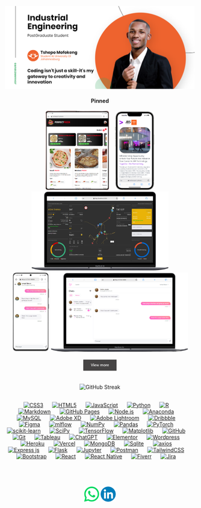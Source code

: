 ![Tshepo's Banner Image](/images/banner.png)
<!-- <h2 align='center'>Tshepo Mofokeng</h2>
<p align='center'><b>Graduate Student at University of Johannesburg, Gauteng</b></p> -->
<div align="center">
  <h4> Pinned</h4>
  <a href="https://mofokengtt21.github.io/pizza-cart-with-api/"><img src="/images/pizza-website.png"  width="170"></a>&nbsp &nbsp
  <a href="https://mofokengtt21.github.io/react-cms-tailwind-project/"><img src="https://github.com/MofokengTT21/react-cms-tailwind-project/blob/main/screenshot.png?raw=true"  width="105.2"></a>
  <a href="https://github.com/MofokengTT21/driver-behavior"><img src="https://github.com/MofokengTT21/driver-behavior/blob/main/screenshot.png?raw=true"  width="365"></a><br>
  <a href="https://github.com/MofokengTT21/livewire-chat"><img src="https://github.com/MofokengTT21/livewire-chat/blob/main/screenshots/phone.png?raw=true"  width="100"></a>
  <a href="https://github.com/MofokengTT21/livewire-chat"><img src="https://github.com/MofokengTT21/livewire-chat/blob/main/screenshots/laptop.png?raw=true"  width="365"></a><br><br>
  <a href="https://github.com/MofokengTT21?tab=repositories"><img src="/images/view-more.png" width="90"></a>
</div>
<div>
</b> <br/>
  <p align="center">
    <img src="https://github-readme-streak-stats.herokuapp.com?user=MofokengTT21&theme=vue&hide_border=true&card_width=496" alt="GitHub Streak" alt="GitHub Stats" /> <br/><br/>
  </p>
</div>

<div align="center">
    <a href="#"><img src="https://img.shields.io/badge/css3-%231572B6.svg?style=for-the-badge&logo=css3&logoColor=white" alt="CSS3" style="margin-right: 20px;"></a>
<a href="#"><img src="https://img.shields.io/badge/html5-%23E34F26.svg?style=for-the-badge&logo=html5&logoColor=white" alt="HTML5" style="margin-right: 20px;"></a>
<a href="#"><img src="https://img.shields.io/badge/javascript-%23323330.svg?style=for-the-badge&logo=javascript&logoColor=%23F7DF1E" alt="JavaScript" style="margin-right: 20px;"></a>
<a href="#"><img src="https://img.shields.io/badge/python-3670A0?style=for-the-badge&logo=python&logoColor=ffdd54" alt="Python" style="margin-right: 20px;"></a>
<a href="#"><img src="https://img.shields.io/badge/r-%23276DC3.svg?style=for-the-badge&logo=r&logoColor=white" alt="R" style="margin-right: 20px;"></a>
<a href="#"><img src="https://img.shields.io/badge/markdown-%23000000.svg?style=for-the-badge&logo=markdown&logoColor=white" alt="Markdown" style="margin-right: 20px;"></a>
<a href="#"><img src="https://img.shields.io/badge/github%20pages-121013?style=for-the-badge&logo=github&logoColor=white" alt="GitHub Pages" style="margin-right: 20px;"></a>
<a href="#"><img src="https://img.shields.io/badge/node.js-6DA55F?style=for-the-badge&logo=node.js&logoColor=white" alt="Node.js" style="margin-right: 20px;"></a>
<a href="#"><img src="https://img.shields.io/badge/Anaconda-%2344A833.svg?style=for-the-badge&logo=anaconda&logoColor=white" alt="Anaconda" style="margin-right: 20px;"></a>
<a href="#"><img src="https://img.shields.io/badge/mysql-4479A1.svg?style=for-the-badge&logo=mysql&logoColor=white" alt="MySQL" style="margin-right: 20px;"></a>
<a href="#"><img src="https://img.shields.io/badge/Adobe%20XD-470137?style=for-the-badge&logo=Adobe%20XD&logoColor=#FF61F6" alt="Adobe XD" style="margin-right: 20px;"></a>
<a href="#"><img src="https://img.shields.io/badge/Adobe%20Lightroom-31A8FF.svg?style=for-the-badge&logo=Adobe%20Lightroom&logoColor=white" alt="Adobe Lightroom" style="margin-right: 20px;"></a>
<a href="#"><img src="https://img.shields.io/badge/Dribbble-EA4C89?style=for-the-badge&logo=dribbble&logoColor=white" alt="Dribbble" style="margin-right: 20px;"></a>
<a href="#"><img src="https://img.shields.io/badge/figma-%23F24E1E.svg?style=for-the-badge&logo=figma&logoColor=white" alt="Figma" style="margin-right: 20px;"></a>
<a href="#"><img src="https://img.shields.io/badge/mlflow-%23d9ead3.svg?style=for-the-badge&logo=numpy&logoColor=blue" alt="mlflow" style="margin-right: 20px;"></a>
<a href="#"><img src="https://img.shields.io/badge/numpy-%23013243.svg?style=for-the-badge&logo=numpy&logoColor=white" alt="NumPy" style="margin-right: 20px;"></a>
<a href="#"><img src="https://img.shields.io/badge/pandas-%23150458.svg?style=for-the-badge&logo=pandas&logoColor=white" alt="Pandas" style="margin-right: 20px;"></a>
<a href="#"><img src="https://img.shields.io/badge/PyTorch-%23EE4C2C.svg?style=for-the-badge&logo=PyTorch&logoColor=white" alt="PyTorch" style="margin-right: 20px;"></a>
<a href="#"><img src="https://img.shields.io/badge/scikit--learn-%23F7931E.svg?style=for-the-badge&logo=scikit-learn&logoColor=white" alt="scikit-learn" style="margin-right: 20px;"></a>
<a href="#"><img src="https://img.shields.io/badge/SciPy-%230C55A5.svg?style=for-the-badge&logo=scipy&logoColor=%white" alt="SciPy" style="margin-right: 20px;"></a>
<a href="#"><img src="https://img.shields.io/badge/TensorFlow-%23FF6F00.svg?style=for-the-badge&logo=TensorFlow&logoColor=white" alt="TensorFlow" style="margin-right: 20px;"></a>
<a href="#"><img src="https://img.shields.io/badge/Matplotlib-%23ffffff.svg?style=for-the-badge&logo=Matplotlib&logoColor=black" alt="Matplotlib" style="margin-right: 20px;"></a>
<a href="#"><img src="https://img.shields.io/badge/github-%23121011.svg?style=for-the-badge&logo=github&logoColor=white" alt="GitHub" style="margin-right: 20px;"></a>
<a href="#"><img src="https://img.shields.io/badge/git-%23F05033.svg?style=for-the-badge&logo=git&logoColor=white" alt="Git" style="margin-right: 20px;"></a>
<!-- Added New Badges -->
<a href="#"><img src="https://img.shields.io/badge/Tableau-E97627?style=for-the-badge&logo=Tableau&logoColor=white" alt="Tableau" style="margin-right: 20px;"></a>
<a href="#"><img src="https://img.shields.io/badge/ChatGPT-74aa9c?style=for-the-badge&logo=openai&logoColor=white" alt="ChatGPT" style="margin-right: 20px;"></a>
<a href="#"><img src="https://img.shields.io/badge/Elementor-92003B?style=for-the-badge&logo=elementor&logoColor=white" alt="Elementor" style="margin-right: 20px;"></a>
<a href="#"><img src="https://img.shields.io/badge/Wordpress-21759B?style=for-the-badge&logo=wordpress&logoColor=white" alt="Wordpress" style="margin-right: 20px;"></a>
<a href="#"><img src="https://img.shields.io/badge/Heroku-430098?style=for-the-badge&logo=heroku&logoColor=white" alt="Heroku" style="margin-right: 20px;"></a>
<a href="#"><img src="https://img.shields.io/badge/Vercel-000000?style=for-the-badge&logo=vercel&logoColor=white" alt="Vercel" style="margin-right: 20px;"></a>
<a href="#"><img src="https://img.shields.io/badge/MongoDB-4EA94B?style=for-the-badge&logo=mongodb&logoColor=white" alt="MongoDB" style="margin-right: 20px;"></a>
<a href="#"><img src="https://img.shields.io/badge/Sqlite-003B57?style=for-the-badge&logo=sqlite&logoColor=white" alt="Sqlite" style="margin-right: 20px;"></a>
<a href="#"><img src="https://img.shields.io/badge/axios-671ddf?&style=for-the-badge&logo=axios&logoColor=white" alt="axios" style="margin-right: 20px;"></a>
<a href="#"><img src="https://img.shields.io/badge/Express%20js-000000?style=for-the-badge&logo=express&logoColor=white" alt="Express js" style="margin-right: 20px;"></a>
<a href="#"><img src="https://img.shields.io/badge/Flask-000000?style=for-the-badge&logo=flask&logoColor=white" alt="Flask" style="margin-right: 20px;"></a>
<a href="#"><img src="https://img.shields.io/badge/Jupyter-F37626.svg?&style=for-the-badge&logo=Jupyter&logoColor=white" alt="Jupyter" style="margin-right: 20px;"></a>
<a href="#"><img src="https://img.shields.io/badge/Postman-FF6C37?style=for-the-badge&logo=postman&logoColor=white" alt="Postman" style="margin-right: 20px;"></a>
<a href="#"><img src="https://img.shields.io/badge/Tailwind_CSS-38B2AC?style=for-the-badge&logo=tailwind-css&logoColor=white" alt="TailwindCSS" style="margin-right: 20px;"></a>
<a href="#"><img src="https://img.shields.io/badge/Bootstrap-%23563D7C.svg?style=for-the-badge&logo=bootstrap&logoColor=white" alt="Bootstrap" style="margin-right: 20px;"></a>
<a href="#"><img src="https://img.shields.io/badge/React-%2320232A.svg?style=for-the-badge&logo=react&logoColor=%2361DAFB" alt="React " style="margin-right: 20px;"></a>
<a href="#"><img src="https://img.shields.io/badge/React_Native-20232A?style=for-the-badge&logo=react&logoColor=61DAFB" alt="React Native" style="margin-right: 20px;"></a>
<a href="#"><img src="https://img.shields.io/badge/fiverr-1DBF73?style=for-the-badge&logo=fiverr&logoColor=white" alt="Fiverr" style="margin-right: 20px;"></a>
<a href="#"><img src="https://img.shields.io/badge/Jira-0052CC?style=for-the-badge&logo=Jira&logoColor=white" alt="Jira" style="margin-right: 20px;"></a>
</div>

![]()
---

<div align="center">
  <a href="https://wa.me/qr/OI26QJNBJSEYF1"><img src="/images/whatsapp.png" alt="WhatsApp" width="40px"></a>
  <a href="https://www.linkedin.com/in/mofokengtt21"><img src="/images/linked-in.png" alt="LinkedIn" width="40px"></a>
</div>

